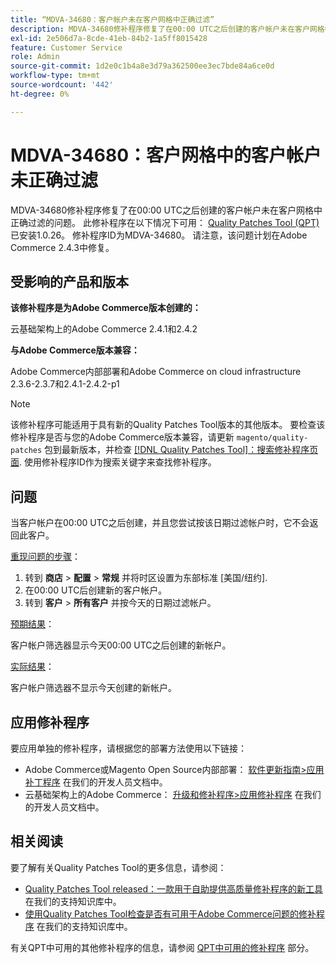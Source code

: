 ```yaml
---
title: “MDVA-34680：客户帐户未在客户网格中正确过滤”
description: MDVA-34680修补程序修复了在00:00 UTC之后创建的客户帐户未在客户网格中正确过滤的问题。 安装[Quality Patches Tool (QPT)](/help/announcements/adobe-commerce-announcements/magento-quality-patches-released-new-tool-to-self-serve-quality-patches.md) 1.0.26后，即可使用此修补程序。 修补程序ID为MDVA-34680。 请注意，该问题计划在Adobe Commerce 2.4.3中修复。
exl-id: 2e506d7a-8cde-41eb-84b2-1a5ff8015428
feature: Customer Service
role: Admin
source-git-commit: 1d2e0c1b4a8e3d79a362500ee3ec7bde84a6ce0d
workflow-type: tm+mt
source-wordcount: '442'
ht-degree: 0%

---
```


# MDVA-34680：客户网格中的客户帐户未正确过滤

MDVA-34680修补程序修复了在00:00 UTC之后创建的客户帐户未在客户网格中正确过滤的问题。 此修补程序在以下情况下可用： [Quality Patches Tool (QPT)](/help/announcements/adobe-commerce-announcements/magento-quality-patches-released-new-tool-to-self-serve-quality-patches.md) 已安装1.0.26。 修补程序ID为MDVA-34680。 请注意，该问题计划在Adobe Commerce 2.4.3中修复。

## 受影响的产品和版本

**该修补程序是为Adobe Commerce版本创建的：**

云基础架构上的Adobe Commerce 2.4.1和2.4.2

**与Adobe Commerce版本兼容：**

Adobe Commerce内部部署和Adobe Commerce on cloud infrastructure 2.3.6-2.3.7和2.4.1-2.4.2-p1

>[!NOTE]
>
>该修补程序可能适用于具有新的Quality Patches Tool版本的其他版本。 要检查该修补程序是否与您的Adobe Commerce版本兼容，请更新 `magento/quality-patches` 包到最新版本，并检查 [[!DNL Quality Patches Tool]：搜索修补程序页面](https://devdocs.magento.com/quality-patches/tool.html#patch-grid). 使用修补程序ID作为搜索关键字来查找修补程序。

## 问题

当客户帐户在00:00 UTC之后创建，并且您尝试按该日期过滤帐户时，它不会返回此客户。

<u>重现问题的步骤</u>：

1. 转到 **商店** > **配置** > **常规** 并将时区设置为东部标准 [美国/纽约].
1. 在00:00 UTC后创建新的客户帐户。
1. 转到 **客户** > **所有客户** 并按今天的日期过滤帐户。

<u>预期结果</u>：

客户帐户筛选器显示今天00:00 UTC之后创建的新帐户。

<u>实际结果</u>：

客户帐户筛选器不显示今天创建的新帐户。

## 应用修补程序

要应用单独的修补程序，请根据您的部署方法使用以下链接：

* Adobe Commerce或Magento Open Source内部部署： [软件更新指南>应用补丁程序](https://devdocs.magento.com/guides/v2.4/comp-mgr/patching/mqp.html) 在我们的开发人员文档中。
* 云基础架构上的Adobe Commerce： [升级和修补程序>应用修补程序](https://devdocs.magento.com/cloud/project/project-patch.html) 在我们的开发人员文档中。

## 相关阅读

要了解有关Quality Patches Tool的更多信息，请参阅：

* [Quality Patches Tool released：一款用于自助提供高质量修补程序的新工具](/help/announcements/adobe-commerce-announcements/magento-quality-patches-released-new-tool-to-self-serve-quality-patches.md) 在我们的支持知识库中。
* [使用Quality Patches Tool检查是否有可用于Adobe Commerce问题的修补程序](/help/support-tools/patches-available-in-qpt-tool/check-patch-for-magento-issue-with-magento-quality-patches.md) 在我们的支持知识库中。

有关QPT中可用的其他修补程序的信息，请参阅 [QPT中可用的修补程序](https://support.magento.com/hc/en-us/sections/360010506631-Patches-available-in-MQP-tool-) 部分。
